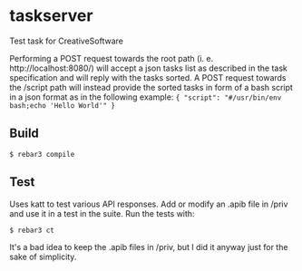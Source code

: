 taskserver
=====

Test task for CreativeSoftware

Performing a POST request towards the root path (i. e. http://localhost:8080/) will accept a json tasks list as described in the task specification and will reply with the tasks sorted.
A POST request towards the /script path will instead provide the sorted tasks in form of a bash script in a json format as in the following example:
`{
    "script": "#/usr/bin/env bash;echo 'Hello World'"
    }`

Build
-----

    $ rebar3 compile

Test
-----

Uses katt to test various API responses. Add or modify an .apib file in /priv and use it in a test in the suite.
Run the tests with:

    $ rebar3 ct

It's a bad idea to keep the .apib files in /priv, but I did it anyway just for the sake of simplicity.
